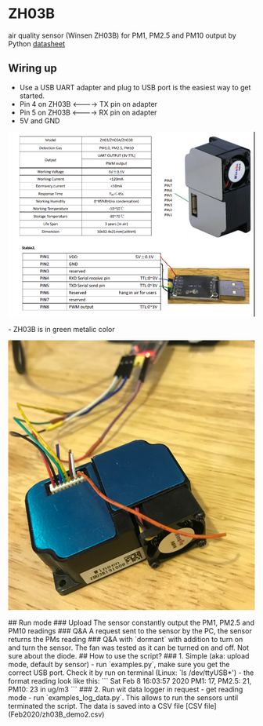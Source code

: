 # ZH03B
air quality sensor (Winsen ZH03B) for PM1, PM2.5 and PM10 output by Python
[datasheet](datasheet/zh03-series-laser-dust-module-v2_0.pdf)
## Wiring up
- Use a USB UART adapter and plug to USB port is the easiest way to get started.
- Pin 4 on ZH03B <----> TX pin on adapter
- Pin 5 on ZH03B <----> RX pin on adapter
- 5V and GND
<p align="center">
  <img src="photos/zh03b_wiring.png"/>
</p>
- ZH03B is in green metalic color
<p align="center">
  <img src="photos/ZH03B_2.jpg"/>
</p>
## Run mode
### Upload
The sensor constantly output the PM1, PM2.5 and PM10 readings
### Q&A
A request sent to the sensor by the PC, the sensor returns the PMs reading
### Q&A with `dormant`
with addition to turn on and turn the sensor. The fan was tested as it can be turned on and off. Not sure about the diode.
## How to use the script?
### 1. Simple (aka: upload mode, default by sensor)
- run `examples.py`, make sure you get the correct USB port. Check it by run on terminal (Linux: `ls /dev/ttyUSB*')
- the format reading look like this:
```
Sat Feb  8 16:03:57 2020
PM1: 17, PM2.5: 21, PM10: 23 in ug/m3
```
### 2. Run wit data logger in request - get reading mode
- run `examples_log_data.py`. This allows to run the sensors until terminated the script. The data is saved into a CSV file
[CSV file](Feb2020/zh03B_demo2.csv)



